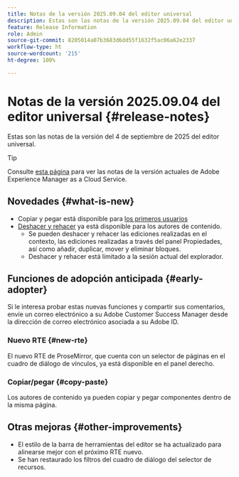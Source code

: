 ```yaml
---
title: Notas de la versión 2025.09.04 del editor universal
description: Estas son las notas de la versión 2025.09.04 del editor universal.
feature: Release Information
role: Admin
source-git-commit: 8205014a07b3683d6dd55f1632f5ac06a62e2337
workflow-type: ht
source-wordcount: '215'
ht-degree: 100%

---
```



# Notas de la versión 2025.09.04 del editor universal {#release-notes}

Estas son las notas de la versión del 4 de septiembre de 2025 del editor universal.

>[!TIP]
>
>Consulte [esta página](/help/release-notes/release-notes-cloud/release-notes-current.md) para ver las notas de la versión actuales de Adobe Experience Manager as a Cloud Service.

## Novedades {#what-is-new}

* Copiar y pegar está disponible para [los primeros usuarios](#copy-paste)
* [Deshacer y rehacer](/help/sites-cloud/authoring/universal-editor/authoring.md#undo-redo) ya está disponible para los autores de contenido.
   * Se pueden deshacer y rehacer las ediciones realizadas en el contexto, las ediciones realizadas a través del panel Propiedades, así como añadir, duplicar, mover y eliminar bloques.
   * Deshacer y rehacer está limitado a la sesión actual del explorador.

## Funciones de adopción anticipada {#early-adopter}

Si le interesa probar estas nuevas funciones y compartir sus comentarios, envíe un correo electrónico a su Adobe Customer Success Manager desde la dirección de correo electrónico asociada a su Adobe ID.

### Nuevo RTE {#new-rte}

El nuevo RTE de ProseMirror, que cuenta con un selector de páginas en el cuadro de diálogo de vínculos, ya está disponible en el panel derecho.

### Copiar/pegar {#copy-paste}

Los autores de contenido ya pueden copiar y pegar componentes dentro de la misma página.

## Otras mejoras {#other-improvements}

* El estilo de la barra de herramientas del editor se ha actualizado para alinearse mejor con el próximo RTE nuevo.
* Se han restaurado los filtros del cuadro de diálogo del selector de recursos.
